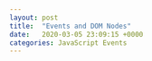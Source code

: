 ```yaml
---
layout: post
title:  "Events and DOM Nodes"
date:   2020-03-05 23:09:15 +0000
categories: JavaScript Events
---
```



